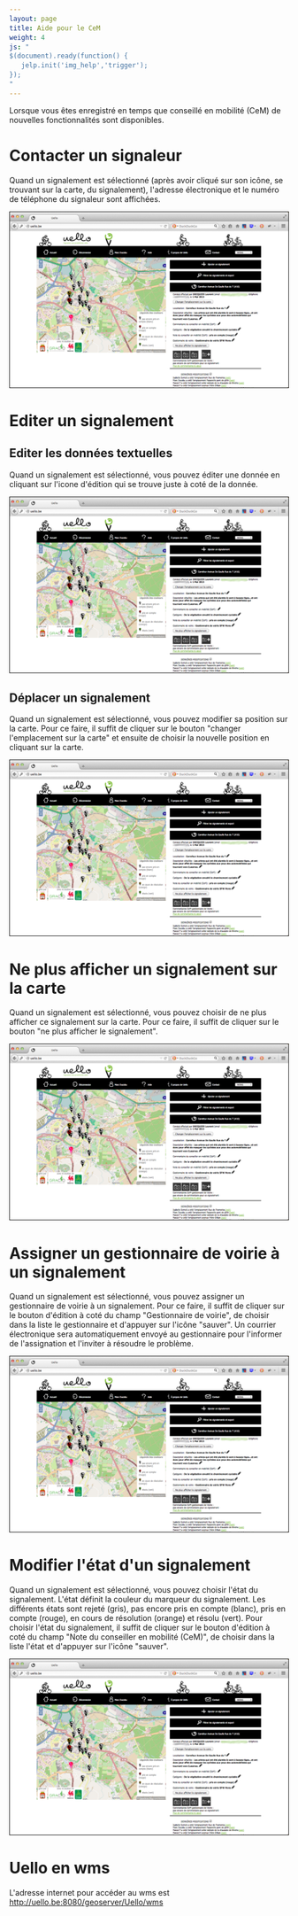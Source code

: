 ```yaml
---
layout: page
title: Aide pour le CeM
weight: 4
js: "
$(document).ready(function() {
   jelp.init('img_help','trigger');
});
"
---
```

Lorsque vous êtes enregistré en temps que conseillé en mobilité (CeM) de nouvelles fonctionnalités sont disponibles.

<h1>Contacter un signaleur</h1>

Quand un signalement est sélectionné (après avoir cliqué sur son icône, se trouvant sur la carte, du signalement), l'<span id="span_contact" data-marker="m_img_contact_1" class="trigger">adresse électronique</span> et le <span id="span_contact" data-marker="m_img_contact_2" class="trigger">numéro de téléphone</span> du signaleur sont affichées.

<img id="img_contact" class="img_help" src="img/screenshots/details_cem.png" border="1" alt="Contacter un signaleur" data-jelp-img-width="958px" data-jelp-markers='[{"id":"m_img_contact_1", "x":0.75, "y":0.465, "label":"1", "color":"red", "hover_color":"blue"}, {"id":"m_img_contact_2", "x":0.59, "y":0.481, "label":"2", "color":"red", "hover_color":"blue"}]' />

<h1>Editer un signalement</h1>

<h2>Editer les données textuelles</h2>

Quand un signalement est sélectionné, vous  pouvez éditer une donnée en cliquant sur l'<span id="span_edit_text" data-marker="m_img_edit_text" class="trigger">icone d'édition</span> qui se trouve juste à coté de la donnée.

<img id="img_edit_text" class="img_help" src="img/screenshots/details_cem.png" border="1" alt="Editer les données textuelles" data-jelp-img-width="958px" data-jelp-markers='[{"id":"m_img_edit_text", "x":0.78, "y":0.545, "label":"1", "color":"red", "hover_color":"blue"}]' />

<h2>Déplacer un signalement</h2>

Quand un signalement est sélectionné, vous pouvez modifier sa position sur la carte. Pour ce faire, il suffit de cliquer sur le <span id="span_deplacer" data-marker="m_img_deplacer" class="trigger">bouton "changer l'emplacement sur la carte"</span> et ensuite de choisir la nouvelle position en cliquant sur la carte.

<img id="img_deplacer" class="img_help" src="img/screenshots/details_cem.png" border="1" alt="Déplacer un signalement" data-jelp-img-width="958px" data-jelp-markers='[{"id":"m_img_deplacer", "x":0.58, "y":0.51, "label":"1", "color":"red", "hover_color":"blue"}]' />

<h1>Ne plus afficher un signalement sur la carte</h1>

Quand un signalement est sélectionné, vous  pouvez choisir de ne plus afficher ce signalement sur la carte. Pour ce faire, il suffit de cliquer sur le <span id="span_supprimer" data-marker="m_img_supprimer" class="trigger">bouton "ne plus afficher le signalement"</span>.

<img id="img_supprimer" class="img_help" src="img/screenshots/details_cem.png" border="1" alt="Ne plus afficher un signalement sur la carte" data-jelp-img-width="958px" data-jelp-markers='[{"id":"m_img_supprimer", "x":0.58, "y":0.755, "label":"1", "color":"red", "hover_color":"blue"}]' />

<h1>Assigner un gestionnaire de voirie à un signalement</h1>

Quand un signalement est sélectionné, vous  pouvez assigner un gestionnaire de voirie à un signalement. Pour ce faire, il suffit de cliquer sur le <span id="span_assigner_gestionnaire" data-marker="m_img_assigner_gestionnaire" class="trigger">bouton d'édition à coté du champ "Gestionnaire de voirie"</span>, de choisir dans la liste le gestionnaire et d'appuyer sur l'icône "sauver".
Un courrier électronique sera automatiquement envoyé au gestionnaire pour l'informer de l'assignation et l'inviter à résoudre le problème.

<img id="img_assigner_gestionnaire" class="img_help" src="img/screenshots/details_cem.png" border="1" alt="Assigner un gestionnaire de voirie à un signalement" data-jelp-img-width="958px" data-jelp-markers='[{"id":"m_img_assigner_gestionnaire", "x":0.79, "y":0.73, "label":"1", "color":"red", "hover_color":"blue"}]'  />

<h1>Modifier l'état d'un signalement</h1>

Quand un signalement est sélectionné, vous pouvez choisir l'état du signalement. L'état définit la couleur du marqueur du signalement. Les différents états sont rejeté (gris), pas encore pris en compte (blanc), pris en compte (rouge), en cours de résolution (orange) et résolu (vert). Pour choisir l'état du signalement, il suffit de cliquer sur le <span id="span_choisir_etat" data-marker="m_img_choisir_etat" class="trigger">bouton d'édition à coté du champ "Note du conseiller en mobilité (CeM)"</span>, de choisir dans la liste l'état et d'appuyer sur l'icône "sauver".

<img id="img_choisir_etat" class="img_help" src="img/screenshots/details_cem.png" border="1" alt="Modifier l'état d'un signalement" data-jelp-img-width="958px" data-jelp-markers='[{"id":"m_img_choisir_etat","x":0.81, "y":0.695, "label":"1", "color":"red", "hover_color":"blue"}]'  />

<h1>Uello en wms</h1>

L'adresse internet pour accéder au wms est http://uello.be:8080/geoserver/Uello/wms
